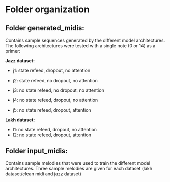 # Folder organization

## Folder generated_midis:

Contains sample sequences generated by the different model architectures.
The following architectures were tested with a single note (0 or 14) as a primer:

**Jazz dataset:**
- j1: state refeed, dropout, no attention
- j2: state refeed, no dropout, no attention

- j3: no state refeed, no dropout, no attention
- j4: no state refeed, dropout, no attention
- j5: no state refeed, dropout, attention

**Lakh dataset:**
- l1: no state refeed, dropout, no attention
- l2: no state refeed, dropout, attention


## Folder input_midis:

Contains sample melodies that were used to train the different model architectures.
Three sample melodies are given for each dataset (lakh dataset/clean midi and jazz dataset)
